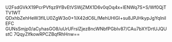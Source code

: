 U2FsdGVkX19PcrPVfqz9YBvEtVSWjZMX1D6v0qOq4x+IENWq7S+S/Wf0QjTTV1WT
QDxhbZehHeW3fILU0ZgW3o0+1iX42dC6L/MehUHlGI+su8JPJHkypJgYqlniIEFC
GUNsSmjp0/aCyhasGO8/uUrUFrslZjez8ncWNbfPGbIv87/CAu7bXYDrtUJQUstC
7QqyZIfkowRPCZBqfRhHnw==
